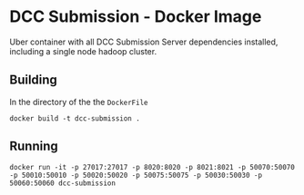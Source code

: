 # DCC Submission - Docker Image

Uber container with all DCC Submission Server dependencies installed, including a single node hadoop cluster.

## Building

In the directory of the the `DockerFile`

```shell
docker build -t dcc-submission .
```

## Running

```shell
docker run -it -p 27017:27017 -p 8020:8020 -p 8021:8021 -p 50070:50070 -p 50010:50010 -p 50020:50020 -p 50075:50075 -p 50030:50030 -p 50060:50060 dcc-submission
```

